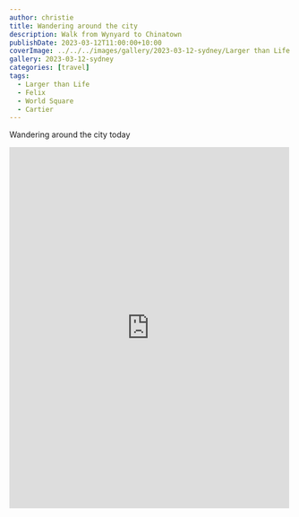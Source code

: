 ```yaml
---
author: christie
title: Wandering around the city
description: Walk from Wynyard to Chinatown
publishDate: 2023-03-12T11:00:00+10:00
coverImage: ../../../images/gallery/2023-03-12-sydney/Larger than Life (8).jpeg
gallery: 2023-03-12-sydney
categories: [travel]
tags:
  - Larger than Life
  - Felix
  - World Square
  - Cartier
---
```


Wandering around the city today

<iframe src="https://www.facebook.com/plugins/post.php?href=https%3A%2F%2Fwww.facebook.com%2Fchris1.tham%2Fposts%2Fpfbid0343Gb8EXjem46363dEeh2ZHq3QmpGqsDvaXRvMi9RuKawTqTKhNM4aGnamEcKinL9l&show_text=true&width=500" width="500" height="645" style="border:none;overflow:hidden" scrolling="no" frameborder="0" allowfullscreen="true" allow="autoplay; clipboard-write; encrypted-media; picture-in-picture; web-share"></iframe>

